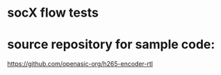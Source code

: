 # socX flow tests

# source repository for sample code:

  https://github.com/openasic-org/h265-encoder-rtl


    
    
    
    
    
    
  
  
